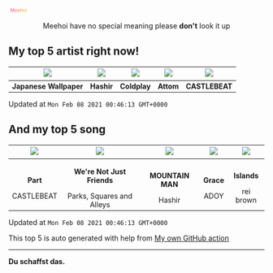 [![Meehoi Logo](https://github.com/beam41/beam41/raw/master/mh.svg)](http://my.meehoi.me/)
<p align="center">Meehoi have no special meaning please <b>don't</b> look it up</p>

## My top 5 artist right now!
<!-- table start -->
|<img src="https://i.scdn.co/image/be26a3769c1521d94e38a1515148216777093954">|<img src="https://i.scdn.co/image/499751f23c3a5add34c43d74148125e34b26d796">|<img src="https://i.scdn.co/image/73a21de115738931d6c7760408ed367812b55ccd">|<img src="https://i.scdn.co/image/f28403d7f085a17c5d5f9d3c7ee9201d2e98a96e">|<img src="https://i.scdn.co/image/95e36577564d7cb661d52279ada3e01a326e1f8e">|
| :---: | :---: | :---: | :---: | :---: |
|<b>Japanese Wallpaper</b>|<b>Hashir</b>|<b>Coldplay</b>|<b>Attom</b>|<b>CASTLEBEAT</b>|

Updated at `Mon Feb 08 2021 00:46:13 GMT+0000`
<!-- table end -->

## And my top 5 song
<!-- table song start -->
|<img src="https://i.scdn.co/image/ab67616d00001e0287edab62a48772ccc1892810">|<img src="https://i.scdn.co/image/ab67616d00001e02aae5901b4a97266f010b8c08">|<img src="https://i.scdn.co/image/ab67616d00001e0239de100539d8acde526844c3">|<img src="https://i.scdn.co/image/ab67616d00001e02f9f9a2c27a21c3df41c30c8a">|<img src="https://i.scdn.co/image/ab67616d00001e02a16f826ef325cdc2b6d26d66">|
| :---: | :---: | :---: | :---: | :---: |
|<p><b>Part</b></p> CASTLEBEAT|<p><b>We're Not Just Friends</b></p> Parks, Squares and Alleys|<p><b>MOUNTAIN MAN</b></p> Hashir|<p><b>Grace</b></p> ADOY|<p><b>Islands</b></p> rei brown|

Updated at `Mon Feb 08 2021 00:46:13 GMT+0000`
<!-- table song end -->

This top 5 is auto generated with help from [My own GitHub action](https://github.com/beam41/spotify-listening)

---

**Du schaffst das.**